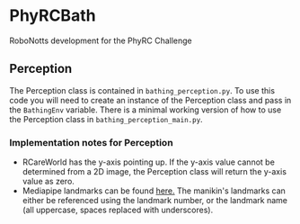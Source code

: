 # PhyRCBath
RoboNotts development for the PhyRC Challenge

## Perception
The Perception class is contained in `bathing_perception.py`. To use this code you will need to create an instance of the Perception class and pass in the `BathingEnv` variable. There is a minimal working version of how to use the Perception class in `bathing_perception_main.py`.

### Implementation notes for Perception 
- RCareWorld has the y-axis pointing up. If the y-axis value cannot be determined from a 2D image, the Perception class will return the y-axis value as zero.
- Mediapipe landmarks can be found [here.](https://ai.google.dev/edge/mediapipe/solutions/vision/pose_landmarker) The manikin's landmarks can either be referenced using the landmark number, or the landmark name (all uppercase, spaces replaced with underscores). 
